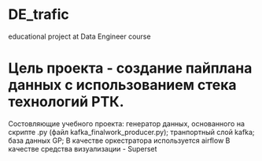 # DE_trafic
educational project at Data Engineer course

# Цель проекта - создание пайплана данных с использованием стека технологий РТК. 
Состовляющие учебного проекта: генератор данных, основанного на скрипте .py (файл kafka_finalwork_producer.py); транпортный слой kafka; база данных GP; 
В качестве оркестратора используется airflow
В качестве средства визуализации - Superset








